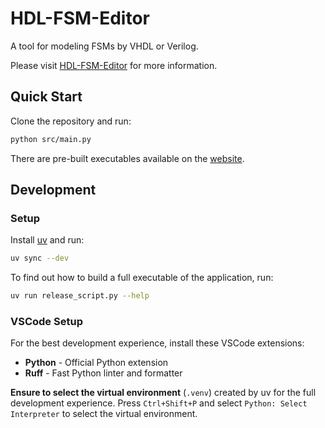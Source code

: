 # HDL-FSM-Editor
A tool for modeling FSMs by VHDL or Verilog.

Please visit [HDL-FSM-Editor](http://www.hdl-fsm-editor.de) for more information.

## Quick Start

Clone the repository and run:
```bash
python src/main.py
```

There are pre-built executables available on the [website](http://www.hdl-fsm-editor.de).

## Development

### Setup
Install [uv](https://docs.astral.sh/uv/getting-started/installation/) and run:
```bash
uv sync --dev
```

To find out how to build a full executable of the application, run:
```bash
uv run release_script.py --help
```

### VSCode Setup
For the best development experience, install these VSCode extensions:
- **Python** - Official Python extension
- **Ruff** - Fast Python linter and formatter

**Ensure to select the virtual environment** (`.venv`) created by uv for the full development experience.
Press `Ctrl+Shift+P` and select `Python: Select Interpreter` to select the virtual environment.

